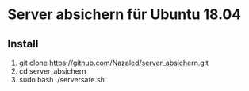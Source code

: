 # Server absichern für Ubuntu 18.04

## Install
1. git clone https://github.com/Nazaled/server_absichern.git
2. cd server_absichern
4. sudo bash ./serversafe.sh

